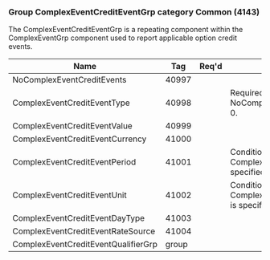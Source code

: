 ### Group ComplexEventCreditEventGrp category Common (4143)

The ComplexEventCreditEventGrp is a repeating component within the ComplexEventGrp component used to report applicable option credit events.

| Name                                | Tag   | Req'd | Documentation                                                                  |
|-------------------------------------|-------|----------|--------------------------------------------------------------------------------|
| NoComplexEventCreditEvents          | 40997 |       |                                                                                |
| ComplexEventCreditEventType         | 40998 |       | Required if NoComplexEventCreditEvents(40996) > 0.                             |
| ComplexEventCreditEventValue        | 40999 |       |                                                                                |
| ComplexEventCreditEventCurrency     | 41000 |       |                                                                                |
| ComplexEventCreditEventPeriod       | 41001 |       | Conditionally required when ComplexEventCreditEventUnit(41002) is specified.   |
| ComplexEventCreditEventUnit         | 41002 |       | Conditionally required when ComplexEventCreditEventPeriod(41001) is specified. |
| ComplexEventCreditEventDayType      | 41003 |       |                                                                                |
| ComplexEventCreditEventRateSource   | 41004 |       |                                                                                |
| ComplexEventCreditEventQualifierGrp | group |       |                                                                                |

